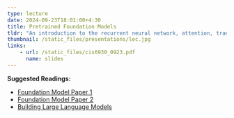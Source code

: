 ```yaml
---
type: lecture
date: 2024-09-23T18:01:00+4:30
title: Pretrained Foundation Models
tldr: "An introduction to the recurrent neural network, attention, transformers and foundation models."
thumbnail: /static_files/presentations/lec.jpg
links:
    - url: /static_files/cis6930_0923.pdf
      name: slides
---
```

**Suggested Readings:**
- [Foundation Model Paper 1](https://arxiv.org/pdf/2108.07258)
- [Foundation Model Paper 2](https://arxiv.org/pdf/2302.09419)
- [Building Large Language Models](https://www.youtube.com/watch?v=9vM4p9NN0Ts)